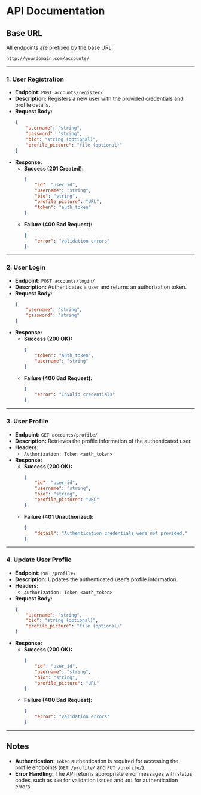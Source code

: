 # API Documentation

## Base URL
All endpoints are prefixed by the base URL:  
```
http://yourdomain.com/accounts/
```

---

### 1. **User Registration**

- **Endpoint:** `POST accounts/register/`
- **Description:** Registers a new user with the provided credentials and profile details.
- **Request Body:**
    ```json
    {
        "username": "string",
        "password": "string",
        "bio": "string (optional)",
        "profile_picture": "file (optional)"
    }
    ```
- **Response:**
    - **Success (201 Created):**
        ```json
        {
            "id": "user_id",
            "username": "string",
            "bio": "string",
            "profile_picture": "URL",
            "token": "auth_token"
        }
        ```
    - **Failure (400 Bad Request):**  
        ```json
        {
            "error": "validation errors"
        }
        ```
---

### 2. **User Login**

- **Endpoint:** `POST accounts/login/`
- **Description:** Authenticates a user and returns an authorization token.
- **Request Body:**
    ```json
    {
        "username": "string",
        "password": "string"
    }
    ```
- **Response:**
    - **Success (200 OK):**
        ```json
        {
            "token": "auth_token",
            "username": "string"
        }
        ```
    - **Failure (400 Bad Request):**  
        ```json
        {
            "error": "Invalid credentials"
        }
        ```

---

### 3. **User Profile**

- **Endpoint:** `GET accounts/profile/`
- **Description:** Retrieves the profile information of the authenticated user.
- **Headers:**  
    - `Authorization: Token <auth_token>`
- **Response:**
    - **Success (200 OK):**
        ```json
        {
            "id": "user_id",
            "username": "string",
            "bio": "string",
            "profile_picture": "URL"
        }
        ```
    - **Failure (401 Unauthorized):**
        ```json
        {
            "detail": "Authentication credentials were not provided."
        }
        ```
    
---

### 4. **Update User Profile**

- **Endpoint:** `PUT /profile/`
- **Description:** Updates the authenticated user’s profile information.
- **Headers:**  
    - `Authorization: Token <auth_token>`
- **Request Body:**
    ```json
    {
        "username": "string",
        "bio": "string (optional)",
        "profile_picture": "file (optional)"
    }
    ```
- **Response:**
    - **Success (200 OK):**
        ```json
        {
            "id": "user_id",
            "username": "string",
            "bio": "string",
            "profile_picture": "URL"
        }
        ```
    - **Failure (400 Bad Request):**
        ```json
        {
            "error": "validation errors"
        }
        ```
---

## Notes

- **Authentication:** `Token` authentication is required for accessing the profile endpoints (`GET /profile/` and `PUT /profile/`).
- **Error Handling:** The API returns appropriate error messages with status codes, such as `400` for validation issues and `401` for authentication errors.

